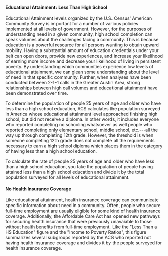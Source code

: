 #### Educational Attainment: Less Than High School

Educational Attainment levels organized by the U.S. Census' American Community Survey is important for a number of various policies implemented at all levels of government. However, for the purposes of understanding need in a given community, high school completion can speak volumes about the challenges facing a community. This is because education is a powerful resource for all persons wanting to obtain upward mobility. Having a substantial amount of education credentials under your belt can open doors, provide new experiences, and increase your likelihood of earning more income and decrease your likelihood of living in persistent poverty. By understanding which communities experience low levels of educational attainment, we can glean some understanding about the level of need in that specific community. Further, when analyses have been conducted between 2-1-1 calls in the Greater Austin Area, strong relationships between high call volumes and educational attainment have been demonstrated over time. 

To determine the population of people 25 years of age and older who have less than a high school education, ACS calculates the population surveyed in America whose educational attainment level approached finishing high school, but did not receive a diploma. In other words, it includes everyone who reported completing no schooling whatsoever as well people who reported completing only elementary school, middle school, etc.---all the way up through completing 12th grade. However, the threshold is when someone completing 12th grade does not complete all the requirements necessary to earn a high school diploma which places them in the category of having less than a high school education. 

To calculate the rate of people 25 years of age and older who have less than a high school education, you take the population of people having attained less than a high school education and divide it by the total population surveyed for all levels of educational attainment. 

#### No Health Insurance Coverage

Like educational attainment, health insurance coverage can communicate specific information about need in a community. Often, people who secure full-time employment are usually eligible for some kind of health insurance coverage. Additionally, the Affordable Care Act has opened new pathways for securing health insurance that were previously unavaiable to those without health benefits from full-time employment. Like the "Less Than a HS Education" figure and the "Income to Poverty Ratios", this figure summarizes several subgroups reported by the ACS who reported not having health insurance coverage and divides it by the people surveyed for health insurance coverage.